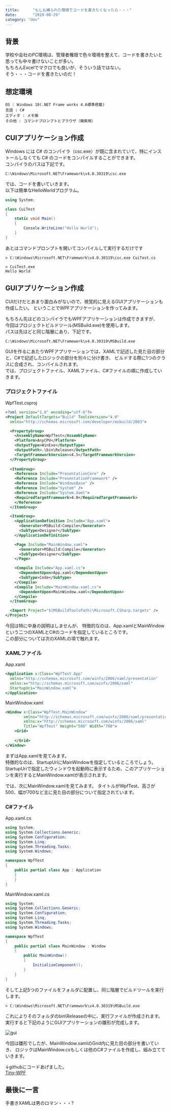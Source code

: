 ```yaml
---
title:      "もしも縛られた環境でコードを書きたくなったら・・・"
date:       "2019-08-29"
category: "dev"
---
```


## 背景
学校や会社のPC環境は、管理者権限で色々環境を整えて、コードを書きたいと思っても中々書けないことが多い。  
もちろんExcelでマクロでも良いが、そういう話ではない。  
そう・・・コードを書きたいのだ！

## 想定環境
```text
OS : Windows 10(.NET Frame works 4.6標準搭載)
言語 : C#
エディタ : メモ帳
その他 : コマンドプロンプトとブラウザ（検索用）
```

## CUIアプリケーション作成
Windows には C# のコンパイラ（csc.exe）が既に含まれていて、特にインストールしなくても C# のコードをコンパイルすることができます。  
コンパイラのパスは下記です。

```text
C:\Windows\Microsoft.NET\Framework\v4.0.30319\csc.exe
```

では、コードを書いていきます。  
以下は簡単なHelloWorldプログラム。

```csharp
using System;

class CuiTest
{
    static void Main()
    {
        Console.WriteLine("Hello World");
    }
}
```

あとはコマンドプロンプトを開いてコンパイルして実行するだけです

```text
> C:\Windows\Microsoft.NET\Framework\v4.0.30319\csc.exe CuiTest.cs

> CuiTest.exe
Hello World
```

## GUIアプリケーション作成
CUIだけだとあまり面白みがないので、視覚的に見えるGUIアプリケーションも作成したい。
ということでWPFアプリケーションを作ってみます。

もちろん先ほどのコンパイラでもWPFアプリケーションは作成できますが、  
今回はプロジェクトビルドツール(MSBuild.exe)を使用します。  
パスは先ほどと同じ階層にあり、下記です。

```text
C:\Windows\Microsoft.NET\Framework\v4.0.30319\MSBuild.exe
```

GUIを作るにあたりWPFアプリケーションでは、XAMLで記述した見た目の部分と、C#で記述したロジックの部分を別々に分け書き、
ビルドする際に1つのクラスに合成され、コンパイルされます。  
では、プロジェクトファイル、XAMLファイル、C#ファイルの順に作成していきます。

### プロジェクトファイル

WpfTest.csproj
```xml
<?xml version="1.0" encoding="utf-8"?>
<Project DefaultTargets="Build" ToolsVersion="4.0"
  xmlns="http://schemas.microsoft.com/developer/msbuild/2003">

  <PropertyGroup>
    <AssemblyName>WpfTest</AssemblyName>
    <Platform>AnyCPU</Platform>
    <OutputType>WinExe</OutputType>
    <OutputPath>.\bin\Release</OutputPath>
    <TargetFrameworkVersion>v4.5</TargetFrameworkVersion>
  </PropertyGroup>
  
  <ItemGroup>
    <Reference Include="PresentationCore" />
    <Reference Include="PresentationFramework" />
    <Reference Include="WindowsBase" />
    <Reference Include="System" />
    <Reference Include="System.Xaml">
    <RequiredTargetFramework>4.0</RequiredTargetFramework>
    </Reference>
  </ItemGroup>

  <ItemGroup>
    <ApplicationDefinition Include="App.xaml">
      <Generator>MSBuild:Compile</Generator>
      <SubType>Designer</SubType>
    </ApplicationDefinition>

    <Page Include="MainWindow.xaml">
      <Generator>MSBuild:Compile</Generator>
      <SubType>Designer</SubType>
    </Page>

	<Compile Include="App.xaml.cs">
      <DependentUpon>App.xaml</DependentUpon>
      <SubType>Code</SubType>
    </Compile>
    <Compile Include="MainWindow.xaml.cs">
      <DependentUpon>MainWindow.xaml</DependentUpon>
    </Compile>
  </ItemGroup>

  <Import Project="$(MSBuildToolsPath)\Microsoft.CSharp.targets" />
</Project>
```

今回は特に中身の説明はしませんが、
特徴的なのは、App.xamlとMainWindowという二つのXAMLとC#のコードを指定しているところです。  
この部分については次のXAMLの項で触れます。

### XAMLファイル

App.xaml
```xml
<Application x:Class="WpfTest.App"
  xmlns="http://schemas.microsoft.com/winfx/2006/xaml/presentation"
  xmlns:x="http://schemas.microsoft.com/winfx/2006/xaml"
  StartupUri="MainWindow.xaml">
</Application>
```

MainWindow.xaml
```xml
<Window x:Class="WpfTest.MainWindow"
        xmlns="http://schemas.microsoft.com/winfx/2006/xaml/presentation"
        xmlns:x="http://schemas.microsoft.com/winfx/2006/xaml"
        Title="WpfTest" Height="500" Width="700">
    <Grid>
        
    </Grid>
</Window>
```

まずはApp.xamlを見てみます。  
特徴的なのは、StartupUriにMainWindowを指定しているところでしょう。  
StartupUriで指定したウィンドウを起動時に表示するため、このアプリケーションを実行するとMainWindow.xamlが表示されます。

では、次にMainWindow.xamlを見てみます。
タイトルがWpfTest、高さが500、幅が700など主に見た目の部分について指定されています。

### C#ファイル

App.xaml.cs
```csharp
using System;
using System.Collections.Generic;
using System.Configuration;
using System.Linq;
using System.Threading.Tasks;
using System.Windows;

namespace WpfTest
{
    public partial class App : Application
    {
    }
}
```

MainWindow.xaml.cs
```csharp
using System;
using System.Collections.Generic;
using System.Configuration;
using System.Linq;
using System.Threading.Tasks;
using System.Windows;

namespace WpfTest
{
    public partial class MainWindow : Window
    {
        public MainWindow()
        {
            InitializeComponent();
        }
    }
}
```

そして上記5つのファイルをフォルダに配置し、同じ階層でビルドツールを実行します。

```text
> C:\Windows\Microsoft.NET\Framework\v4.0.30319\MSBuild.exe
```

これによりそのフォルダのbin\Releaseの中に、実行ファイルが作成されます。  
実行すると下記のようにGUIアプリケーションの雛形が完成します。

![gui](/images/wpf/GUI.png)

今回は雛形でしたが、MainWindow.xamlのGrid内に見た目の部分を書いていき、
ロジックはMainWindow.csもしくは他のC#ファイルを作成し、組み立てていきます。

↓githubにコードあげました。  
[Tiny-WPF](https://github.com/RuBisCO28/Tiny-WPF)


## 最後に一言
手書きXAMLは男のロマン・・・?